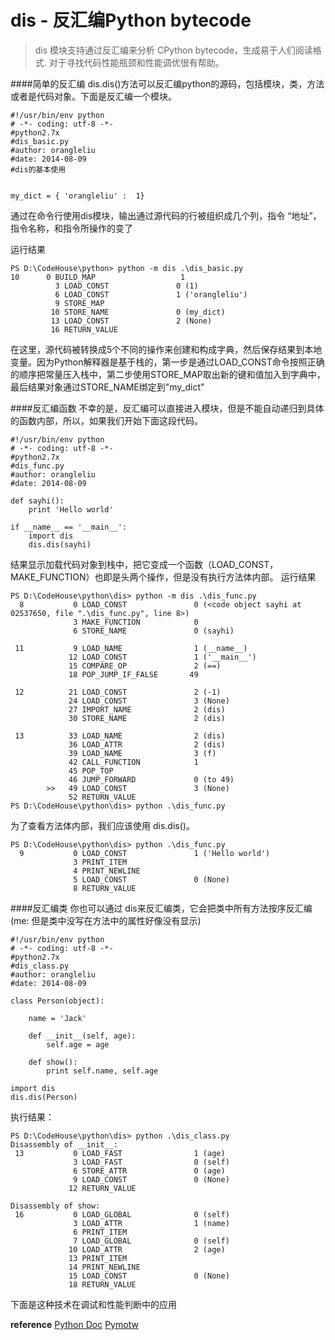dis - 反汇编Python bytecode
======================

>dis 模块支持通过反汇编来分析 CPython bytecode，生成易于人们阅读格式. 对于寻找代码性能瓶颈和性能调优很有帮助。

####简单的反汇编
dis.dis()方法可以反汇编python的源码，包括模块，类，方法或者是代码对象。下面是反汇编一个模块。

    #!/usr/bin/env python
    # -*- coding: utf-8 -*-
    #python2.7x
    #dis_basic.py
    #author: orangleliu
    #date: 2014-08-09
    #dis的基本使用


    my_dict = { 'orangleliu' :  1}

通过在命令行使用dis模块，输出通过源代码的行被组织成几个列，指令 “地址”， 指令名称，和指令所操作的变了

运行结果

    PS D:\CodeHouse\python> python -m dis .\dis_basic.py
    10      0 BUILD_MAP                   1
              3 LOAD_CONST               0 (1)
              6 LOAD_CONST               1 ('orangleliu')
              9 STORE_MAP
             10 STORE_NAME               0 (my_dict)
             13 LOAD_CONST               2 (None)
             16 RETURN_VALUE

在这里，源代码被转换成5个不同的操作来创建和构成字典，然后保存结果到本地变量。因为Python解释器是基于栈的，第一步是通过LOAD_CONST命令按照正确的顺序把常量压入栈中，第二步使用STORE_MAP取出新的键和值加入到字典中，最后结果对象通过STORE_NAME绑定到"my_dict"


####反汇编函数
不幸的是，反汇编可以直接进入模块，但是不能自动递归到具体的函数内部，所以，如果我们开始下面这段代码。

    #!/usr/bin/env python
    # -*- coding: utf-8 -*-
    #python2.7x
    #dis_func.py
    #author: orangleliu
    #date: 2014-08-09

    def sayhi():
        print 'Hello world'

    if __name__ == '__main__':
        import dis
        dis.dis(sayhi)


结果显示加载代码对象到栈中，把它变成一个函数（LOAD_CONST，MAKE_FUNCTION）也即是头两个操作，但是没有执行方法体内部。
运行结果

    PS D:\CodeHouse\python\dis> python -m dis .\dis_func.py
      8           0 LOAD_CONST               0 (<code object sayhi at 02537650, file ".\dis_func.py", line 8>)
                  3 MAKE_FUNCTION            0
                  6 STORE_NAME               0 (sayhi)

     11           9 LOAD_NAME                1 (__name__)
                 12 LOAD_CONST               1 ('__main__')
                 15 COMPARE_OP               2 (==)
                 18 POP_JUMP_IF_FALSE       49

     12          21 LOAD_CONST               2 (-1)
                 24 LOAD_CONST               3 (None)
                 27 IMPORT_NAME              2 (dis)
                 30 STORE_NAME               2 (dis)

     13          33 LOAD_NAME                2 (dis)
                 36 LOAD_ATTR                2 (dis)
                 39 LOAD_NAME                3 (f)
                 42 CALL_FUNCTION            1
                 45 POP_TOP
                 46 JUMP_FORWARD             0 (to 49)
            >>   49 LOAD_CONST               3 (None)
                 52 RETURN_VALUE
    PS D:\CodeHouse\python\dis> python .\dis_func.py

为了查看方法体内部，我们应该使用 dis.dis()。

    PS D:\CodeHouse\python\dis> python .\dis_func.py
      9           0 LOAD_CONST               1 ('Hello world')
                  3 PRINT_ITEM
                  4 PRINT_NEWLINE
                  5 LOAD_CONST               0 (None)
                  8 RETURN_VALUE

####反汇编类
你也可以通过 dis来反汇编类，它会把类中所有方法按序反汇编(me: 但是类中没写在方法中的属性好像没有显示)

    #!/usr/bin/env python
    # -*- coding: utf-8 -*-
    #python2.7x
    #dis_class.py
    #author: orangleliu
    #date: 2014-08-09

    class Person(object):

        name = 'Jack'

        def __init__(self, age):
            self.age = age

        def show():
            print self.name, self.age

    import dis
    dis.dis(Person)

执行结果：

    PS D:\CodeHouse\python\dis> python .\dis_class.py
    Disassembly of __init__:
     13           0 LOAD_FAST                1 (age)
                  3 LOAD_FAST                0 (self)
                  6 STORE_ATTR               0 (age)
                  9 LOAD_CONST               0 (None)
                 12 RETURN_VALUE

    Disassembly of show:
     16           0 LOAD_GLOBAL              0 (self)
                  3 LOAD_ATTR                1 (name)
                  6 PRINT_ITEM
                  7 LOAD_GLOBAL              0 (self)
                 10 LOAD_ATTR                2 (age)
                 13 PRINT_ITEM
                 14 PRINT_NEWLINE
                 15 LOAD_CONST               0 (None)
                 18 RETURN_VALUE


下面是这种技术在调试和性能判断中的应用















**reference**
[Python Doc](https://docs.python.org/2.7/library/dis.html)
[Pymotw](http://pymotw.com/2/dis/)
